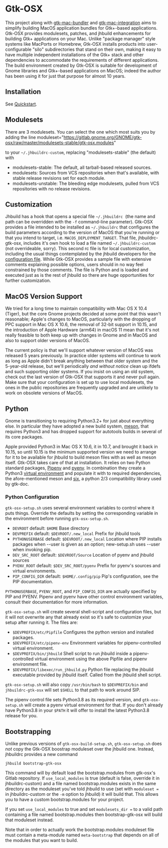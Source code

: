 # Gtk-OSX #

This project along with
[gtk-mac-bundler](https://gitlab.gnome.org/GNOME/gtk-mac-bundler) and
[gtk-mac-integration](https://gitlab.gnome.org/GNOME/gtk-mac-integration)
aims to simplify building MacOS application bundles for Gtk+-based
applications. Gtk-OSX provides modulesets, patches, and jhbuild
enhancements for building Gtk+ applications on your Mac. Unlike
"package manager" style systems like MacPorts or Homebrew, Gtk-OSX
installs products into user-configurable "silo" subdirectories that
stand on their own, making it easy to have multiple independent
installations of the Gtk+ stack and other dependencies to accommodate
the requirements of different applications. The build environment
created by Gtk-OSX is suitable for development of Gnome libraries and
Gtk+-based applications on MacOS; indeed the author has been using it
for just that purpose for almost 10 years.

## Installation ##

See [Quickstart](https://gitlab.gnome.org/GNOME/gtk-osx/-/wikis/home#quick-start).

## Modulesets ##

There are 3 modulesets. You can select the one which most suits you by
adding the line
      moduleset="https://gitlab.gnome.org/GNOME/gtk-osx/raw/master/modulesets-stable/gtk-osx.modules"

to your `~/.jhbuildrc-custom`, replacing "modulesets-stable" (the default) with

 * modulesets-stable: The default, all tarball-based released sources.
 * modulesets: Sources from VCS repositories when that's available,
   with stable release revisions set for each module.
 * modulesets-unstable: The bleeding edge modulesets, pulled from VCS
   repositories with no release revisions.

## Customization ##

Jhbuild has a hook that opens a special file `~/.jhbuildrc`  (the
name and path can be overridden with the ```-f``` command-line
parameter). Gtk-OSX provides a file intended to be installed as
`~/.jhbuildrc` that configures the build parameters according to
the version of MacOS that you're running or that you intend to target,
i.e. `MACOS_DEPLOYMENT_TARGET`. That file, jhbuildrc-gtk-osx, includes
it's own hook to load a file named `~/.jhbuildrc-custom` (not
overrideable, sorry). This second rc file is for local customization,
including the usual things contemplated by the jhbuild developers for
the [configuration
file](https://developer.gnome.org/jhbuild/unstable/config-reference.html.en).
While Gtk-OSX provides a sample file with extensive comments
explaining possible options, users should in no way feel constrained
by those comments. The file is Python and is loaded and executed just
as is the rest of jhbuild so there are huge opportunities for further
customization.

## MacOS Version Support ##

We tried for a long time to maintain compatibility with Mac OS X 10.4
(Tiger), but the core Gnome projects decided at some point that this
wasn't reasonable; Apple's changes to MacOS, particularly with the
dropping of PPC support in Mac OS X 10.6, the removal of 32-bit
support in 10.15, and the introduction of Apple Hardware (arm64) in
macOS 11 mean that it's not really feasible to both keep up with
changes in Gnome and in MacOS and also to support older versions of
MacOS.

The current policy is that we'll support whatever version of MacOS was
released 5 years previously. In practice older systems will continue
to work as long as Apple didn't break anything between that older
system and the 5-year-old release, but we'll periodically *and without
notice* clean up ifdefs and such supporting older systems. If you
insist on using an old system, check out the last version of Gtk-OSX
that supports it and never pull again. Make sure that your
configuration is set up to use local modulesets, the ones in the
public repositories are frequently upgraded and are unlikely to work
on obsolete versions of MacOS.

## Python ##

Gnome is transitioning to requiring Python3.2+ for just about
everything else. In particular they have adopted a new build system,
[meson](https://mesonbuild.com/), that requires Python3 and has
dropped support for autotools builds in several of its core packages.

Apple provided Python3 in Mac OS X 10.6, it in 10.7, and brought it
back in 10.15, so until 10.15 is the minimum supported version we need
to arrange for it to be available for jhbuild to build meson
files with as well as meson itself. Gtk-OSX takes care of that at
installation. It relies on two Python standard packages,
[Pipenv](https://docs.pipenv.org/) and
[pyenv](https://github.com/pyenv/pyenv). In combination they create a
Python3 [virtual
environment](https://docs.python.org/3/tutorial/venv.html) and
populate it with to required dependencies, the afore-mentioned meson
and [six](https://pypi.org/project/six/), a python 2/3 compatibility
library used by gtk-doc.

### Python Configuration ###

`gtk-osx-setup.sh` uses several environment variables to control where it
puts things. Override the defaults by setting the corresponding
variable in the environment before running `gtk-osx-setup.sh`.

* `DEVROOT`         default: `$HOME`                Base directory
* `DEVPREFIX`       default: `$DEVROOT/.new_local`  Prefix for jhbuild tools
* `PYTHONUSERBASE`  default: `$DEVROOT/.new_local`  Location where PIP installs packages when --user is given as an option; new-setup.sh uses --user when invoking pip.
* `DEV_SRC_ROOT`    default: `$DEVROOT/Source`      Location of pyenv and jhbuild sources
* `PYENV_ROOT`      default: `$DEV_SRC_ROOT/pyenv`  Prefix for pyenv's sources and virtual environments.
* `PIP_CONFIG_DIR`  default: `$HOME/.config/pip`    Pip's configuration, see the PIP documentation.

`PYTHONUSERBASE`, `PYENV_ROOT`, and `PIP_CONFIG_DIR` are actually specified
by PIP and PYENV. Pipenv and pyenv have other control environment
variables, consult their documentation for more information.

`gtk-osx-setup.sh` will create several shell-script and configuration files,
but it will not overwrite any that already exist so it's safe to
customize your setup after running it. The files are:

* `$DEVPREFIX/etc/Pipfile`             Configures the python version and installed packages.
* `$DEVPREFIX/etc/pipenv-env`          Environment variables for pipenv-controlled virtual environment.
* `$DEVPREFIX/bin/jhbuild`             Shell script to run jhbuild inside a pipenv-controlled virtual environment using the above Pipfile and pipenv environment file.
* `$DEVPREFIX/libexec/run_jhbuild.py`  Python file replacing the jhbuild executable provided by jhbuild itself. Called from the jhbuild shell script.

`gtk-osx-setup.sh` will also copy `/usr/bin/bash` to `$DEVPREFIX/bin` and `jhbuildrc-gtk-osx` will set `$SHELL` to that path to work around SIP.

The pipenv control file sets Python3.8 as its required version, and
`gtk-osx-setup.sh` will create a pyenv virtual environment for that. If
you don't already have Python3.8 in your `$PATH` it will offer to
install the latest Python3.8 release for you.


## Bootstrapping ##

Unlike previous versions of `gtk-osx-build-setup.sh`, `gtk-osx-setup.sh`
does *not* copy the Gtk-OSX boostrap moduleset over the jhbuild one.
Instead, jhbuildrc provides a new command

```
jhbuild bootstrap-gtk-osx
```

This command will by default load the bootstrap.modules from gtk-osx's
Gitlab repository. If ```use_local_modules``` is true (default is
false, override it in jhbuildrc-custom) and a file named
bootstrap.modules exists in the same directory as the moduleset you've
told jhbuild to use (set with ```moduleset = ``` in jhbuildrc-custom
or the ```-m``` option to jhbuild) it will build that. This allows you
to have a custom bootstrap.modules for your project.

If you set ```use_local_modules``` to true and set ```modulesets_dir =```
to a valid path containing a file named bootstrap.modules then
bootstrap-gtk-osx will build that moduleset instead.

Note that in order to actually work the bootstrap.modules moduleset
file must contain a meta-module named ```meta-bootstrap``` that
depends on all of the modules that you want to build.

